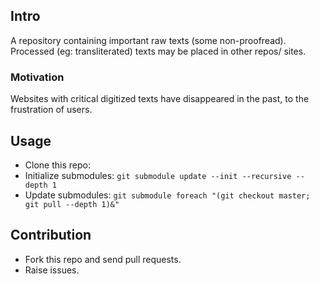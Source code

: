 ## Intro
A repository containing important raw texts (some non-proofread). Processed (eg: transliterated) texts may be placed in other repos/ sites.

### Motivation
Websites with critical digitized texts have disappeared in the past, to the frustration of users.

## Usage
- Clone this repo: 
- Initialize submodules: `git submodule update --init --recursive --depth 1`
- Update submodules: `git submodule foreach "(git checkout master; git pull --depth 1)&"`

## Contribution
- Fork this repo and send pull requests.
- Raise issues.